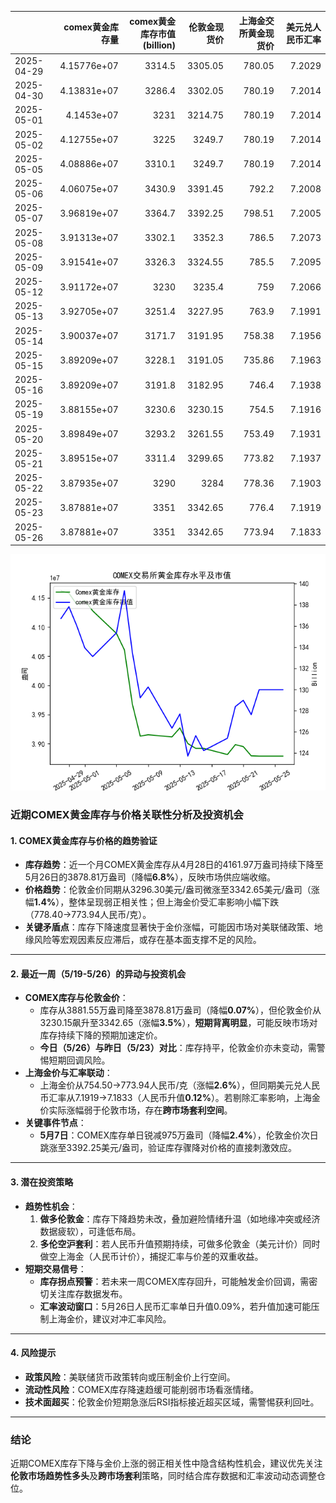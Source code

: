 |            |   comex黄金库存量 |   comex黄金库存市值(billion) |   伦敦金现货价 |   上海金交所黄金现货价 |   美元兑人民币汇率 |
|:-----------|------------------:|-----------------------------:|---------------:|-----------------------:|-------------------:|
| 2025-04-29 |       4.15776e+07 |                       3314.5 |        3305.05 |                 780.05 |             7.2029 |
| 2025-04-30 |       4.13831e+07 |                       3286.4 |        3302.05 |                 780.19 |             7.2014 |
| 2025-05-01 |       4.1453e+07  |                       3231   |        3214.75 |                 780.19 |             7.2014 |
| 2025-05-02 |       4.12755e+07 |                       3225   |        3249.7  |                 780.19 |             7.2014 |
| 2025-05-05 |       4.08886e+07 |                       3310.1 |        3249.7  |                 780.19 |             7.2014 |
| 2025-05-06 |       4.06075e+07 |                       3430.9 |        3391.45 |                 792.2  |             7.2008 |
| 2025-05-07 |       3.96819e+07 |                       3364.7 |        3392.25 |                 798.51 |             7.2005 |
| 2025-05-08 |       3.91313e+07 |                       3302.1 |        3352.3  |                 786.5  |             7.2073 |
| 2025-05-09 |       3.91541e+07 |                       3326.3 |        3324.55 |                 785.5  |             7.2095 |
| 2025-05-12 |       3.91172e+07 |                       3230   |        3235.4  |                 759    |             7.2066 |
| 2025-05-13 |       3.92705e+07 |                       3251.4 |        3227.95 |                 763.9  |             7.1991 |
| 2025-05-14 |       3.90037e+07 |                       3171.7 |        3191.95 |                 758.38 |             7.1956 |
| 2025-05-15 |       3.89209e+07 |                       3228.1 |        3191.05 |                 735.86 |             7.1963 |
| 2025-05-16 |       3.89209e+07 |                       3191.8 |        3182.95 |                 746.4  |             7.1938 |
| 2025-05-19 |       3.88155e+07 |                       3230.6 |        3230.15 |                 754.5  |             7.1916 |
| 2025-05-20 |       3.89849e+07 |                       3293.2 |        3261.55 |                 753.49 |             7.1931 |
| 2025-05-21 |       3.89515e+07 |                       3311.4 |        3299.65 |                 773.82 |             7.1937 |
| 2025-05-22 |       3.87935e+07 |                       3290   |        3284    |                 778.36 |             7.1903 |
| 2025-05-23 |       3.87881e+07 |                       3351   |        3342.65 |                 776.4  |             7.1919 |
| 2025-05-26 |       3.87881e+07 |                       3351   |        3342.65 |                 773.94 |             7.1833 |

![图](gold.png)



### 近期COMEX黄金库存与价格关联性分析及投资机会

#### 1. **COMEX黄金库存与价格的趋势验证**
   - **库存趋势**：近一个月COMEX黄金库存从4月28日的4161.97万盎司持续下降至5月26日的3878.81万盎司（降幅**6.8%**），反映市场供应端收缩。
   - **价格趋势**：伦敦金价同期从3296.30美元/盎司微涨至3342.65美元/盎司（涨幅**1.4%**），整体呈现弱正相关性；但上海金价受汇率影响小幅下跌（778.40→773.94人民币/克）。
   - **关键矛盾点**：库存下降速度显著快于金价涨幅，可能因市场对美联储政策、地缘风险等宏观因素反应滞后，或存在基本面支撑不足的风险。

---

#### 2. **最近一周（5/19-5/26）的异动与投资机会**
   - **COMEX库存与伦敦金价**：
     - 库存从3881.55万盎司降至3878.81万盎司（降幅**0.07%**），但伦敦金价从3230.15飙升至3342.65（涨幅**3.5%**），**短期背离明显**，可能反映市场对库存持续下降的预期加速定价。
     - **今日（5/26）与昨日（5/23）对比**：库存持平，伦敦金价亦未变动，需警惕短期回调风险。
   - **上海金价与汇率联动**：
     - 上海金价从754.50→773.94人民币/克（涨幅**2.6%**），但同期美元兑人民币汇率从7.1919→7.1833（人民币升值**0.12%**）。若剔除汇率影响，上海金价实际涨幅弱于伦敦市场，存在**跨市场套利空间**。
   - **关键事件节点**：
     - **5月7日**：COMEX库存单日锐减975万盎司（降幅**2.4%**），伦敦金价次日跳涨至3392.25美元/盎司，验证库存骤降对价格的直接刺激效应。

---

#### 3. **潜在投资策略**
   - **趋势性机会**：
     1. **做多伦敦金**：库存下降趋势未改，叠加避险情绪升温（如地缘冲突或经济数据疲软），可逢低布局。
     2. **多伦空沪套利**：若人民币升值预期持续，可做多伦敦金（美元计价）同时做空上海金（人民币计价），捕捉汇率与价差的双重收益。
   - **短期交易信号**：
     - **库存拐点预警**：若未来一周COMEX库存回升，可能触发金价回调，需密切关注库存数据发布。
     - **汇率波动窗口**：5月26日人民币汇率单日升值0.09%，若升值加速可能压制上海金价，建议对冲汇率风险。

---

#### 4. **风险提示**
   - **政策风险**：美联储货币政策转向或压制金价上行空间。
   - **流动性风险**：COMEX库存降速趋缓可能削弱市场看涨情绪。
   - **技术面超买**：伦敦金价短期急涨后RSI指标接近超买区域，需警惕获利回吐。

---

### 结论
近期COMEX库存下降与金价上涨的弱正相关性中隐含结构性机会，建议优先关注**伦敦市场趋势性多头**及**跨市场套利**策略，同时结合库存数据和汇率波动动态调整仓位。